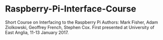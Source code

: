 # Raspberry-Pi-Interface-Course
Short Course on Interfacing to the Raspberry Pi 
Authors: Mark Fisher, Adam Ziolkowski, Geoffrey French, Stephen Cox.
First presented at University of East Anglia, 11-13 January 2017.
